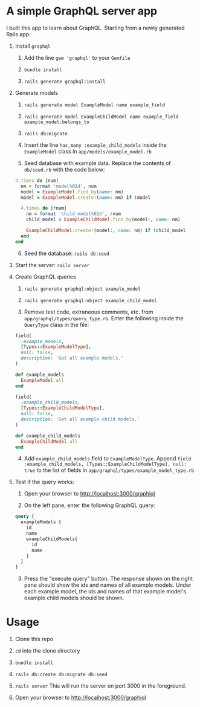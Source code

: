 # A simple GraphQL server app

I built this app to learn about GraphQL. Starting from a newly generated Rails app:

1. Install `graphql`

    1. Add the line `gem 'graphql'` to your `Gemfile`

    2. `bundle install`

    3. `rails generate graphql:install`

2. Generate models

    1. `rails generate model ExampleModel name example_field`

    2. `rails generate model ExampleChildModel name example_field example_model:belongs_to`

    3. `rails db:migrate`

    4. Insert the line `has_many :example_child_models` inside the `ExampleModel` class in `app/models/example_model.rb`

    5. Seed database with example data. Replace the contents of `db/seed.rb` with the code below:
    ```ruby
    4.times do |num|
      nm = format 'model%02d', num
      model = ExampleModel.find_by(name: nm)
      model = ExampleModel.create!(name: nm) if !model

      4.times do |rnum|
        nm = format 'child_model%02d', rnum
        child_model = ExampleChildModel.find_by(model:, name: nm)

        ExampleChildModel.create!(model:, name: nm) if !child_model
      end
    end

    ```

    6. Seed the database: `rails db:seed`

3. Start the server: `rails server`

4. Create GraphQL queries

    1. `rails generate graphql:object example_model`

    2. `rails generate graphql:object example_child_model`

    3. Remove test code, extraneous comments, etc. from `app/graphql/types/query_type.rb`. Enter the following inside the `QueryType` class in the file:

    ```ruby
    field(
      :example_models,
      [Types::ExampleModelType],
      null: false,
      description: 'Get all example models.'
    )

    def example_models
      ExampleModel.all
    end

    field(
      :example_child_models,
      [Types::ExampleChildModelType],
      null: false,
      description: 'Get all example child models.'
    )

    def example_child_models
      ExampleChildModel.all
    end
    ```
    4. Add `example_child_models` field to `ExampleModelType`. Append `field :example_child_models, [Types::ExampleChildModelType], null: true` to the list of fields in `app/graphql/types/example_model_type.rb`


5. Test if the query works:

    1. Open your browser to [http://localhost:3000/graphiql](http://localhost:3000/graphiql)

    2. On the left pane, enter the following GraphQL query:

    ```graphql
    query {
      exampleModels {
        id
        name
        exampleChildModels{
          id
          name
        }
      }
    }
    ```

    3. Press the "execute query" button. The response shown on the right pane should show the ids and names of all example models. Under each example model, the ids and names of that example model's example child models should be shown.

# Usage

1. Clone this repo

2. `cd` into the clone directory

3. `bundle install`

4. `rails db:create db:migrate db:seed`

5. `rails server` This will run the server on port 3000 in the foreground.

6. Open your browser to [http://localhost:3000/graphiql](http://localhost:3000/graphiql)
